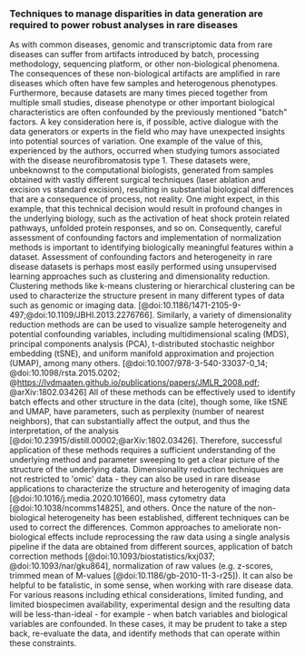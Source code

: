 ### Techniques to manage disparities in data generation are required to power robust analyses in rare diseases

As with common diseases, genomic and transcriptomic data from rare diseases can suffer from artifacts introduced by batch, processing methodology, sequencing platform, or other non-biological phenomena. 
The consequences of these non-biological artifacts are amplified in rare diseases which often have few samples and heterogenous phenotypes.
Furthermore, because datasets are many times pieced together from multiple small studies, disease phenotype or other important biological characteristics are often confounded by the previously mentioned "batch" factors. 
A key consideration here is, if possible, active dialogue with the data generators or experts in the field who may have unexpected insights into potential sources of variation. 
One example of the value of this, experienced by the authors, occurred when studying tumors associated with the disease neurofibromatosis type 1. 
These datasets were, unbeknownst to the computational biologists, generated from samples obtained with vastly different surgical techniques (laser ablation and excision vs standard excision), resulting in substantial biological differences that are a consequence of process, not reality. 
One might expect, in this example, that this technical decision would result in profound changes in the underlying biology, such as the activation of heat shock protein related pathways, unfolded protein responses, and so on. 
Consequently, careful assessment of confounding factors and implementation of normalization methods is important to identifying biologically meaningful features within a dataset. 
Assessment of confounding factors and heterogeneity in rare disease datasets is perhaps most easily performed using unsupervised learning approaches such as clustering and dimensionality reduction. 
Clustering methods like k-means clustering or hierarchical clustering can be used to characterize the structure present in many different types of data such as genomic or imaging data. [@doi:10.1186/1471-2105-9-497;@doi:10.1109/JBHI.2013.2276766]. 
Similarly, a variety of dimensionality reduction methods are can be used to visualize sample heterogeneity and potential confounding variables, including multidimensional scaling (MDS), principal components analysis (PCA), t-distributed stochastic neighbor embedding (tSNE), and uniform manifold approximation and projection (UMAP), among many others. [@doi:10.1007/978-3-540-33037-0_14; @doi:10.1098/rsta.2015.0202; @https://lvdmaaten.github.io/publications/papers/JMLR_2008.pdf; @arXiv:1802.03426]
All of these methods can be effectively used to identify batch effects and other structure in the data (cite), though some, like tSNE and UMAP, have parameters, such as perplexity (number of nearest neighbors), that can substantially affect the output, and thus the interpretation, of the analysis [@doi:10.23915/distill.00002;@arXiv:1802.03426]. 
Therefore, successful application of these methods requires a sufficient understanding of the underlying method and parameter sweeping to get a clear picture of the structure of the underlying data. 
Dimensionality reduction techniques are not restricted to 'omic' data - they can also be used in rare disease applications to characterize the structure and heterogenity of imaging data [@doi:10.1016/j.media.2020.101660], mass cytometry data [@doi:10.1038/ncomms14825], and others.
Once the nature of the non-biological heterogeneity has been established, different techniques can be used to correct the differences. 
Common approaches to ameliorate non-biological effects include reprocessing the raw data using a single analysis pipeline if the data are obtained from different sources, application of batch correction methods [@doi:10.1093/biostatistics/kxj037; @doi:10.1093/nar/gku864], normalization of raw values (e.g. z-scores, trimmed mean of M-values [@doi:10.1186/gb-2010-11-3-r25]).
It can also be helpful to be fatalistic, in some sense, when working with rare disease data. 
For various reasons including ethical considerations, limited funding, and limited biospecimen availability, experimental design and the resulting data will be less-than-ideal - for example - when batch variables and biological variables are confounded. 
In these cases, it may be prudent to take a step back, re-evaluate the data, and identify methods that can operate within these constraints. 
